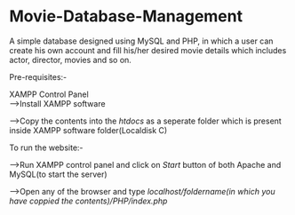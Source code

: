 # Movie-Database-Management
A simple database designed using MySQL and PHP, in which a user can create his own account and fill his/her desired movie details which includes actor, director, movies and so on.

Pre-requisites:-

XAMPP Control Panel  
  -->Install XAMPP software
  
  -->Copy the contents into the *htdocs* as a seperate folder which is present inside XAMPP software folder(Localdisk C)

To run the website:-

  -->Run XAMPP control panel and click on *Start* button of both Apache and MySQL(to start the server)
  
  -->Open any of the browser and type *localhost/foldername(in which you have coppied the contents)/PHP/index.php*
  

